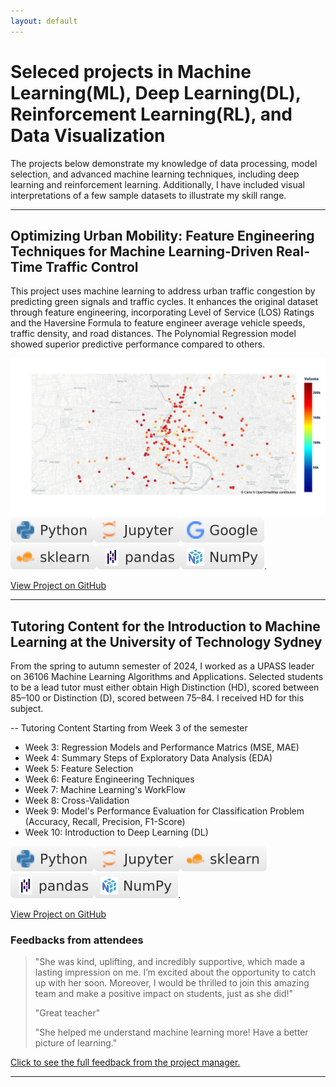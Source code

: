 ```yaml
---
layout: default
---
```

# Seleced projects in Machine Learning(ML), Deep Learning(DL), Reinforcement Learning(RL), and Data Visualization

The projects below demonstrate my knowledge of data processing, model selection, and advanced machine learning techniques, including deep learning and reinforcement learning. Additionally, I have included visual interpretations of a few sample datasets to illustrate my skill range. 

* * *

## Optimizing Urban Mobility: Feature Engineering Techniques for Machine Learning-Driven Real-Time Traffic Control
This project uses machine learning to address urban traffic congestion by predicting green signals and traffic cycles. It enhances the original dataset through feature engineering, incorporating Level of Service (LOS) Ratings and the Haversine Formula to feature engineer average vehicle speeds, traffic density, and road distances. The Polynomial Regression model showed superior predictive performance compared to others. 

![Project 1 Cover Photo](/assets/img/bkktraffic_map.png)
![Python](/assets/img/Python-white.svg)![Jupyter](/assets/img/Jupyter-white.svg)![Google](/assets/img/Google-white.svg)![sklearn](/assets/img/sklearn-white.svg)![Pandas](/assets/img/pandas-white.svg)![Numpy](/assets/img/NumPy-white.svg).

[View Project on GitHub](https://github.com/merrymira/bkktrafficdata)
* * *

## Tutoring Content for the Introduction to Machine Learning at the University of Technology Sydney
From the spring to autumn semester of 2024, I worked as a UPASS leader on 36106 Machine Learning Algorithms and Applications. Selected students to be a lead tutor must either obtain High Distinction (HD), scored between 85–100 or Distinction (D), scored between 75–84. I received HD for this subject. 

-- Tutoring Content Starting from Week 3 of the semester
* Week 3: Regression Models and Performance Matrics (MSE, MAE)
* Week 4: Summary Steps of Exploratory Data Analysis (EDA)
* Week 5: Feature Selection
* Week 6: Feature Engineering Techniques
* Week 7: Machine Learning's WorkFlow
* Week 8: Cross-Validation
* Week 9: Model's Performance Evaluation for Classification Problem (Accuracy, Recall, Precision, F1-Score)
* Week 10: Introduction to Deep Learning (DL) 

![Python](/assets/img/Python-white.svg)![Jupyter](/assets/img/Jupyter-white.svg)![sklearn](/assets/img/sklearn-white.svg)![Pandas](/assets/img/pandas-white.svg)![Numpy](/assets/img/NumPy-white.svg).

[View Project on GitHub](https://github.com/merrymira/ML_Tutoring_Materials)

### Feedbacks from attendees
>"She was kind, uplifting, and incredibly supportive, which made a lasting impression on me. I’m excited about the opportunity to catch up with her soon. Moreover, I would be thrilled to join this amazing team and make a positive impact on students, just as she did!"
>
> "Great teacher"
>
> "She helped me understand machine learning more! Have a better picture of learning."
>

[Click to see the full feedback from the project manager.](/docs/Marisara06.09.24-FeedbackfromG.pdf)

* * *

